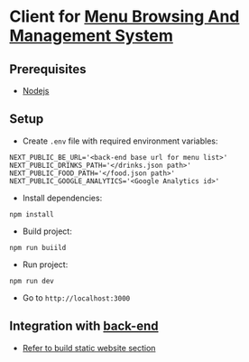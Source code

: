 # Client for [Menu Browsing And Management System](https://github.com/Sumysoul/server)

## Prerequisites

- [Nodejs](https://nodejs.org/en/download)

## Setup

- Create `.env` file with required environment variables:

```dotenv
NEXT_PUBLIC_BE_URL='<back-end base url for menu list>'
NEXT_PUBLIC_DRINKS_PATH='</drinks.json path>'
NEXT_PUBLIC_FOOD_PATH='</food.json path>'
NEXT_PUBLIC_GOOGLE_ANALYTICS='<Google Analytics id>'
```

- Install dependencies:

```shell
npm install
```

- Build project:

```shell
npm run buiild
```

- Run project:

```shell
npm run dev
```

- Go to `http://localhost:3000`

## Integration with [back-end](https://github.com/Sumysoul/server)

- [Refer to build static website section](https://github.com/Sumysoul/server/blob/master/README.md#run-scrips)
